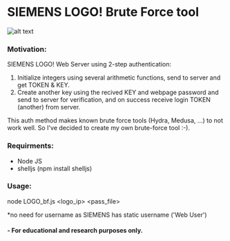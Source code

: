 # SIEMENS LOGO! Brute Force tool
![alt text](https://raw.githubusercontent.com/yossireuven/LOGO_BF/master/LOGO8.png)


### Motivation: 
SIEMENS LOGO! Web Server using 2-step authentication:
1. Initialize integers using several arithmetic functions, send to server and get TOKEN & KEY.
2. Create another key using the recived KEY and webpage password and send to server for verification, and on success receive login TOKEN (another) from server.

This auth method makes known brute force tools (Hydra, Medusa, ...) to not work well.
So I've decided to create my own brute-force tool :-).

### Requirments: 
- Node JS 
- shelljs (npm install shelljs)   

### Usage: 
node LOGO_bf.js  <logo_ip> <pass_file>
  
*no need for username as SIEMENS has static username ('Web User')



#### - For educational and research purposes only.
